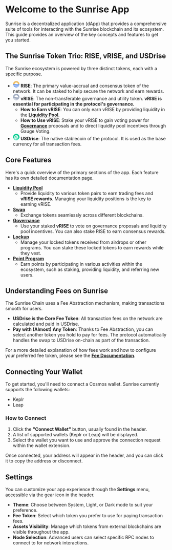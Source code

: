 # Welcome to the Sunrise App

Sunrise is a decentralized application (dApp) that provides a comprehensive suite of tools for interacting with the Sunrise blockchain and its ecosystem. This guide provides an overview of the key concepts and features to get you started.

## The Sunrise Token Trio: RISE, vRISE, and USDrise

The Sunrise ecosystem is powered by three distinct tokens, each with a specific purpose.

- ![RISE](../../images/RISE.png) **RISE**: The primary value-accrual and consensus token of the network. It can be staked to help secure the network and earn rewards.
- ![vRISE](../../images/vRISE.png) **vRISE**: The non-transferable governance and utility token. **vRISE is essential for participating in the protocol's governance.**
  - **How to Earn vRISE**: You can only earn vRISE by providing liquidity in the **[Liquidity Pool](./liquidity-pool.md)**.
  - **How to Use vRISE**: Stake your vRISE to gain voting power for **[Governance](./gov.md)** proposals and to direct liquidity pool incentives through Gauge Voting.
- ![USDrise](../../images/USDrise.png) **USDrise**: The native stablecoin of the protocol. It is used as the base currency for all transaction fees.

## Core Features

Here's a quick overview of the primary sections of the app. Each feature has its own detailed documentation page.

- **[Liquidity Pool](./liquidity-pool.md)**
  - Provide liquidity to various token pairs to earn trading fees and **vRISE rewards**. Managing your liquidity positions is the key to earning vRISE.
- **[Swap](./swap.md)**
  - Exchange tokens seamlessly across different blockchains.
- **[Governance](./gov.md)**
  - Use your staked **vRISE** to vote on governance proposals and liquidity pool incentives. You can also stake RISE to earn consensus rewards.
- **[Lockup](./lockup.md)**
  - Manage your locked tokens received from airdrops or other programs. You can stake these locked tokens to earn rewards while they vest.
- **[Point Program](./point-program.md)**
  - Earn points by participating in various activities within the ecosystem, such as staking, providing liquidity, and referring new users.

## Understanding Fees on Sunrise

The Sunrise Chain uses a Fee Abstraction mechanism, making transactions smooth for users.

- **USDrise is the Core Fee Token**: All transaction fees on the network are calculated and paid in USDrise.
- **Pay with (Almost) Any Token**: Thanks to Fee Abstraction, you can select another token you hold to pay for fees. The protocol automatically handles the swap to USDrise on-chain as part of the transaction.

For a more detailed explanation of how fees work and how to configure your preferred fee token, please see the **[Fee Documentation](./fee.md)**.

## Connecting Your Wallet

To get started, you'll need to connect a Cosmos wallet. Sunrise currently supports the following wallets:

- Keplr
- Leap

### How to Connect

1. Click the **"Connect Wallet"** button, usually found in the header.
2. A list of supported wallets (Keplr or Leap) will be displayed.
3. Select the wallet you want to use and approve the connection request within the wallet extension.

Once connected, your address will appear in the header, and you can click it to copy the address or disconnect.

## Settings

You can customize your app experience through the **Settings** menu, accessible via the gear icon in the header.

- **Theme**: Choose between System, Light, or Dark mode to suit your preference.
- **Fee Token**: Select which token you prefer to use for paying transaction fees.
- **Assets Visibility**: Manage which tokens from external blockchains are visible throughout the app.
- **Node Selection**: Advanced users can select specific RPC nodes to connect to for network interactions.
